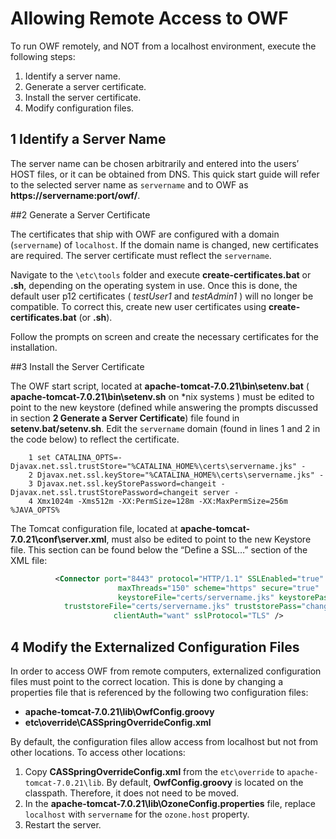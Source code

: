# Allowing Remote Access to OWF

To run OWF remotely, and NOT from a localhost environment, execute the following steps:

1.	Identify a server name.
2.	Generate a server certificate.
3.	Install the server certificate.
4.	Modify configuration files.

## 1   Identify a Server Name
The server name can be chosen arbitrarily and entered into the users’ HOST files, or it can be obtained from DNS. This quick start guide will refer to the selected server name as `servername` and to OWF as **https://servername:port/owf/**.

##2   Generate a Server Certificate

The certificates that ship with OWF are configured with a domain (`servername`) of `localhost`. If the domain name is changed, new certificates are required. The server certificate must reflect the `servername`. 

Navigate to the `\etc\tools` folder and execute **create-certificates.bat** or **.sh**, depending on the operating system in use. Once this is done, the default user p12 certificates ( *testUser1* and *testAdmin1* ) will no longer be compatible. To correct this, create new user certificates using **create-certificates.bat** (or **.sh**). 

Follow the prompts on screen and create the necessary certificates for the installation.

##3   Install the Server Certificate

The OWF start script, located at **apache-tomcat-7.0.21\bin\setenv.bat** ( **apache-tomcat-7.0.21\bin\setenv.sh** on \*nix systems ) must be edited to point to the new keystore (defined while answering the prompts discussed in section **2 Generate a Server Certificate**) file found in **setenv.bat/setenv.sh**. Edit the `servername` domain (found in lines 1 and 2 in the code below) to reflect the certificate.

        1 set CATALINA_OPTS=-Djavax.net.ssl.trustStore="%CATALINA_HOME%\certs\servername.jks" -
        2 Djavax.net.ssl.keyStore="%CATALINA_HOME%\certs\servername.jks" -
        3 Djavax.net.ssl.keyStorePassword=changeit -Djavax.net.ssl.trustStorePassword=changeit server -
        4 Xmx1024m -Xms512m -XX:PermSize=128m -XX:MaxPermSize=256m %JAVA_OPTS% 

The Tomcat configuration file, located at **apache-tomcat-7.0.21\conf\server.xml**, must also be edited to point to the new Keystore file. This section can be found below the “Define a SSL…” section of the XML file:

```xml
          <Connector port="8443" protocol="HTTP/1.1" SSLEnabled="true"
                        maxThreads="150" scheme="https" secure="true"
                        keystoreFile="certs/servername.jks" keystorePass="changeit"	       
         	truststoreFile="certs/servername.jks" truststorePass="changeit"
                       clientAuth="want" sslProtocol="TLS" /> 
```

## 4   Modify the Externalized Configuration Files

In order to access OWF from remote computers, externalized configuration files must point to the correct location. This is done by changing a properties file that is referenced by the following two configuration files: 

*	**apache-tomcat-7.0.21\lib\OwfConfig.groovy** 
*	**etc\override\CASSpringOverrideConfig.xml**
 
By default, the configuration files allow access from localhost but not from other locations. To access other locations:

1.	Copy **CASSpringOverrideConfig.xml** from the `etc\override` to `apache-tomcat-7.0.21\lib`. By default, **OwfConfig.groovy** is located on the classpath. Therefore, it does not need to be moved. 
2.	In the **apache-tomcat-7.0.21\lib\OzoneConfig.properties** file, replace `localhost` with `servername` for the `ozone.host` property.
3.	Restart the server. 